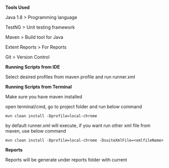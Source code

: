 **Tools Used**

Java 1.8 > Programming language

TestNG > Unit testing framework

Maven > Build tool for Java

Extent Reports > For Reports

Git > Version Control

**Running Scripts from IDE**

Select desired profiles from maven profile and run runner.xml

**Running Scripts from Terminal**

Make sure you have maven installed 

open terminal/cmd, go to project folder and run below command 

`mvn clean install -Dprofile=local-chrome`

by default runner.xml will execute, if you want run other xml file from maven, use below command

`mvn clean install -Dprofile=local-chrome -DsuiteXmlFile=<xmlfileName>`

**Reports**

Reports will be generate under reports folder with current